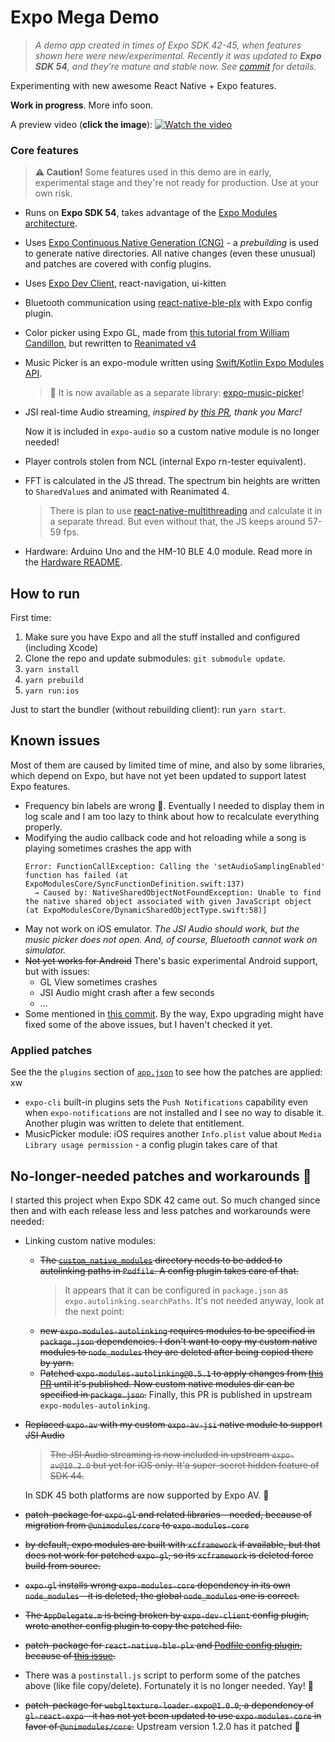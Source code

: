 # Expo Mega Demo

> _A demo app created in times of Expo SDK 42-45, when features shown here were new/experimental. Recently it was updated to **Expo SDK 54**, and they're mature and stable now. See [commit](https://github.com/barthap/expo-mega-demo/commit/3acc9bd5e942bcf7f955f96b3d9007a5e5a2979e) for details._

Experimenting with new awesome React Native + Expo features.

**Work in progress**. More info soon.

A preview video (**click the image**):
[![Watch the video](https://user-images.githubusercontent.com/278340/135893709-e7549883-8d16-4446-8f1d-ef0e4bae024c.jpg)](https://youtu.be/GIyyjOoqZ5Y)

### Core features

> **⚠️ Caution!** Some features used in this demo are in early, experimental stage and they're not ready for production. Use at your own risk.

- Runs on **Expo SDK 54**, takes advantage of the [Expo Modules architecture](https://docs.expo.dev/modules/overview/).
- Uses [Expo Continuous Native Generation (CNG)](https://docs.expo.dev/workflow/continuous-native-generation/) - a _prebuilding_ is used to generate native directories. All native changes (even these unusual) and patches are covered with config plugins.
- Uses [Expo Dev Client](https://docs.expo.dev/develop/development-builds/introduction/), react-navigation, ui-kitten
- Bluetooth communication using [react-native-ble-plx](https://github.com/dotintent/react-native-ble-plx) with Expo config plugin.
- Color picker using Expo GL, made from [this tutorial from William Candillon](https://www.youtube.com/watch?v=bAZhVl9YvB4), but rewritten to [Reanimated v4](https://github.com/software-mansion/react-native-reanimated)
- Music Picker is an expo-module written using [Swift/Kotlin Expo Modules API](https://blog.expo.dev/a-peek-into-the-upcoming-sweet-expo-module-api-6de6b9aca492).
  > 🎉 It is now available as a separate library: [expo-music-picker](https://github.com/barthap/expo-music-picker)!
- JSI real-time Audio streaming, _inspired by [this PR](https://github.com/expo/expo/pull/13516), thank you Marc!_

  Now it is included in `expo-audio` so a custom native module is no longer needed!

- Player controls stolen from NCL (internal Expo rn-tester equivalent).
- FFT is calculated in the JS thread. The spectrum bin heights are written to `SharedValue`s and animated with Reanimated 4.
  > There is plan to use [react-native-multithreading](https://github.com/mrousavy/react-native-multithreading) and calculate it in a separate thread. But even without that, the JS keeps around 57-59 fps.
- Hardware: Arduino Uno and the HM-10 BLE 4.0 module. Read more in the [Hardware README](./hardware/README.md).

## How to run

First time:

1. Make sure you have Expo and all the stuff installed and configured (including Xcode)
1. Clone the repo and update submodules: `git submodule update`.
1. `yarn install`
1. `yarn prebuild`
1. `yarn run:ios`

Just to start the bundler (without rebuilding client): run `yarn start`.

## Known issues

Most of them are caused by limited time of mine, and also by some libraries, which depend on Expo, but have not yet been updated to support latest Expo features.

- Frequency bin labels are wrong 🤷. Eventually I needed to display them in log scale and I am too lazy to think about how to recalculate everything properly.
- Modifying the audio callback code and hot reloading while a song is playing sometimes crashes the app with
  ```
  Error: FunctionCallException: Calling the 'setAudioSamplingEnabled' function has failed (at ExpoModulesCore/SyncFunctionDefinition.swift:137)
    → Caused by: NativeSharedObjectNotFoundException: Unable to find the native shared object associated with given JavaScript object (at ExpoModulesCore/DynamicSharedObjectType.swift:58)]
  ```
- May not work on iOS emulator. _The JSI Audio should work, but the music picker does not open. And, of course, Bluetooth cannot work on simulator._
- ~~Not yet works for Android~~ There's basic experimental Android support, but with issues:
  - GL View sometimes crashes
  - JSI Audio might crash after a few seconds
  - ...
- Some mentioned in [this commit](https://github.com/barthap/expo-mega-demo/commit/3acc9bd5e942bcf7f955f96b3d9007a5e5a2979e). By the way, Expo upgrading might have fixed some of the above issues, but I haven't checked it yet.

### Applied patches

See the the `plugins` section of [`app.json`](./app.json) to see how the patches are applied:
xw

- `expo-cli` built-in plugins sets the `Push Notifications` capability even when `expo-notifications` are not installed and I see no way to disable it. Another plugin was written to delete that entitlement.
- MusicPicker module: iOS requires another `Info.plist` value about `Media Library usage permission` - a config plugin takes care of that

## No-longer-needed patches and workarounds 🎉

I started this project when Expo SDK 42 came out. So much changed since then and with each release less and less patches and workarounds were needed:

- Linking custom native modules:

  - ~~The [`custom_native_modules`](./custom_native_modules) directory needs to be added to autolinking paths in `Podfile`. A config plugin takes care of that.~~
    > It appears that it can be configured in `package.json` as `expo.autolinking.searchPaths`. It's not needed anyway, look at the next point:
  - ~~new `expo-modules-autolinking` requires modules to be specified in `package.json` dependencies. I don't want to copy my custom native modules to `node_modules` they are deleted after being copied there by yarn.~~
  - ~~Patched `expo-modules-autolinking@0.5.1` to apply changes from [this PR](https://github.com/expo/expo/pull/15415) until it's published. Now custom native modules dir can be specified in `package.json`.~~ Finally, this PR is published in upstream `expo-modules-autolinking`.

- ~~Replaced `expo-av` with my custom `expo-av-jsi` native module to support JSI Audio~~

  > ~~The JSI Audio streaming is now included in upstream `expo-av@10.2.0` but yet for iOS only. It'a super-secret hidden feature of SDK 44.~~

  In SDK 45 both platforms are now supported by Expo AV. 🎉

- ~~patch-package for `expo-gl` and related libraries - needed, because of migration from `@unimodules/core` to `expo-modules-core`~~
- ~~by default, expo modules are built with `xcframework` if available, but that does not work for patched `expo-gl`, so its `xcframework` is deleted force build from source.~~
- ~~`expo-gl` installs wrong `expo-modules-core` dependency in its own `node_modules` - it is deleted, the global `node_modules` one is correct.~~
- ~~The `AppDelegate.m` is being broken by `expo-dev-client` config plugin, wrote another config plugin to copy the patched file.~~
- ~~patch-package for `react-native-ble-plx` and [Podfile config plugin](./patches/fix-bluetooth.plugin.js), because of [this issue](https://github.com/dotintent/react-native-ble-plx/issues/899).~~
- There was a `postinstall.js` script to perform some of the patches above (like file copy/delete). Fortunately it is no longer needed. Yay! 🎉

- ~~patch-package for `webgltexture-loader-expo@1.0.0`, a dependency of `gl-react-expo` - it has not yet been updated to use `expo-modules-core` in favor of `@unimodules/core`.~~
  Upstream version 1.2.0 has it patched 🎉
